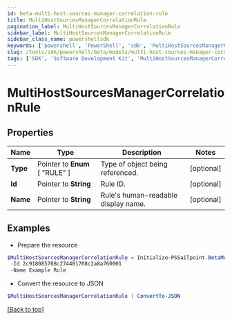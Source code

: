 ```yaml
---
id: beta-multi-host-sources-manager-correlation-rule
title: MultiHostSourcesManagerCorrelationRule
pagination_label: MultiHostSourcesManagerCorrelationRule
sidebar_label: MultiHostSourcesManagerCorrelationRule
sidebar_class_name: powershellsdk
keywords: ['powershell', 'PowerShell', 'sdk', 'MultiHostSourcesManagerCorrelationRule'] 
slug: /tools/sdk/powershell/beta/models/multi-host-sources-manager-correlation-rule
tags: ['SDK', 'Software Development Kit', 'MultiHostSourcesManagerCorrelationRule']
---
```



# MultiHostSourcesManagerCorrelationRule

## Properties

Name | Type | Description | Notes
------------ | ------------- | ------------- | -------------
**Type** |  Pointer to  **Enum** [  "RULE" ] | Type of object being referenced. | [optional] 
**Id** |  Pointer to **String** | Rule ID. | [optional] 
**Name** |  Pointer to **String** | Rule's human-readable display name. | [optional] 

## Examples

- Prepare the resource
```powershell
$MultiHostSourcesManagerCorrelationRule = Initialize-PSSailpoint.BetaMultiHostSourcesManagerCorrelationRule  -Type RULE `
 -Id 2c918085708c274401708c2a8a760001 `
 -Name Example Rule
```

- Convert the resource to JSON
```powershell
$MultiHostSourcesManagerCorrelationRule | ConvertTo-JSON
```


[[Back to top]](#) 

